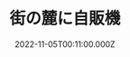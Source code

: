 ---
date: 2022-11-05T00:11:00.000Z
image: /img/gallery-sohosai2022-theme-11.jpg
title: 街の麓に自販機
name: 芸術専門学群2年　ゲンキ
description: 長崎市の住宅街です。異次元の高低差と日常が両立している不思議な街でした。
---